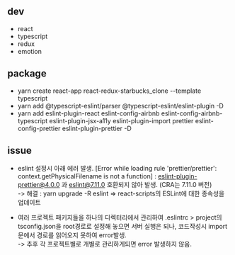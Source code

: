 ## dev

- react
- typescript
- redux
- emotion

## package

- yarn create react-app react-redux-starbucks_clone --template typescript
- yarn add @typescript-eslint/parser @typescript-eslint/eslint-plugin -D
- yarn add eslint-plugin-react eslint-config-airbnb eslint-config-airbnb-typescript eslint-plugin-jsx-a11y eslint-plugin-import prettier eslint-config-prettier eslint-plugin-prettier -D

## issue

- eslint 설정시 아래 에러 발생.
  [Error while loading rule 'prettier/prettier': context.getPhysicalFilename is not a function]
  : eslint-plugin-prettier@4.0.0 과 eslint@7.11.0 호환되지 않아 발생. (CRA는 7.11.0 버전)<br>
  -> 해결 : yarn upgrade -R eslint => react-scripts의 ESLint에 대한 종속성을 업데이트

- 여러 프로젝트 패키지들을 하나의 디렉터리에서 관리하여
  .eslintrc > project의 tsconfig.json을 root경로로 설정해 놓으면 서버 실행은 되나, 코드작성시 import문에서 경로를 읽어오지 못하여 error발생.<br>
  -> 추후 각 프로젝트별로 개별로 관리하게되면 error 발생하지 않음.
